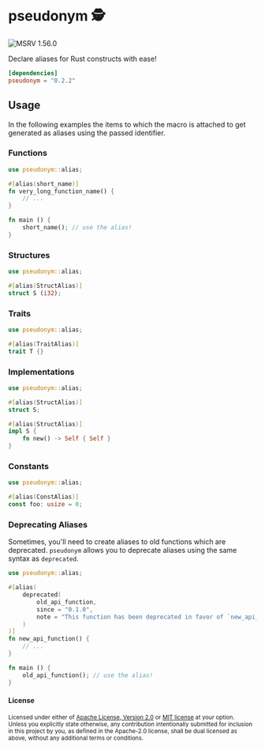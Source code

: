 # pseudonym 🕵️

<img alt="MSRV 1.56.0" src="https://img.shields.io/badge/msrv-1.56.0-blue?style=flat-square">

Declare aliases for Rust constructs with ease!

```toml
[dependencies]
pseudonym = "0.2.2"
```

## Usage
In the following examples the items to which the macro is attached to
get generated as aliases using the passed identifier.

### Functions

```rust
use pseudonym::alias;

#[alias(short_name)]
fn very_long_function_name() {
    // ...
}

fn main () {
    short_name(); // use the alias!
}
```

### Structures

```rust
use pseudonym::alias;

#[alias(StructAlias)]
struct S (i32);
```

### Traits

```rust
use pseudonym::alias;

#[alias(TraitAlias)]
trait T {}
```

### Implementations

```rust
use pseudonym::alias;

#[alias(StructAlias)]
struct S;

#[alias(StructAlias)]
impl S {
    fn new() -> Self { Self }
}
```

### Constants

```rust
use pseudonym::alias;

#[alias(ConstAlias)]
const foo: usize = 0;
```

### Deprecating Aliases

Sometimes, you'll need to create aliases to old functions which are deprecated.
`pseudonym` allows you to deprecate aliases using the same syntax as `deprecated`.

```rust
use pseudonym::alias;

#[alias(
    deprecated(
        old_api_function,
        since = "0.1.0",
        note = "This function has been deprecated in favor of `new_api_function`"
    )
)]
fn new_api_function() {
    // ...
}

fn main () {
    old_api_function(); // use the alias!
}
```


#### License

<sup>
Licensed under either of <a href="LICENSE-APACHE">Apache License, Version
2.0</a> or <a href="LICENSE-MIT">MIT license</a> at your option.
</sup>

<br>

<sub>
Unless you explicitly state otherwise, any contribution intentionally submitted
for inclusion in this project by you, as defined in the Apache-2.0 license,
shall be dual licensed as above, without any additional terms or conditions.
</sub>
